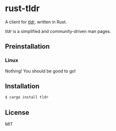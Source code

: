 # rust-tldr

A client for [*tldr*](http://tldr-pages.github.io/), written in Rust.

*tldr* is a simplified and community-driven man pages.

## Preinstallation

### Linux

Nothing! You should be good to go!

## Installation

```sh
$ cargo install tldr
```

## License 

MIT

